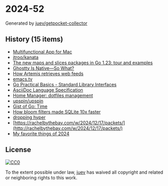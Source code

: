 # 2024-52

Generated by [juev/getpocket-collector](https://github.com/juev/getpocket-collector)

## History (15 items)

- [Multifunctional App for Mac](https://app1piece.com/)
- [jtroo/kanata](https://github.com/jtroo/kanata)
- [The new maps and slices packages in Go 1.23: tour and examples](https://dolthub.com/blog/2024-12-20-collection-functions-in-go-1-23/)
- [Ghostty Is Native—So What?](https://gpanders.com/blog/ghostty-is-native-so-what/)
- [How Artemis retrieves web feeds](https://jamesg.blog/2024/12/21/how-artemis-retrieves-web-feeds/)
- [emacs.tv](http://emacs.tv)
- [Go Practical Basics - Standard Library Interfaces](https://tomjowitt.com/posts/go-standard-library-interfaces/)
- [AsciiDoc Language Specification](https://batsov.com/articles/2024/02/22/asciidoc-language-specification/)
- [Home Manager: dotfiles management](https://gvolpe.com/blog/home-manager-dotfiles-management/)
- [upspin/upspin](https://github.com/upspin/upspin)
- [Gist of Go: Time](https://antonz.org/go-concurrency/time/)
- [How bloom filters made SQLite 10x faster](https://avi.im/blag/2024/sqlite-past-present-future/)
- [dropping hyper](https://daniel.haxx.se/blog/2024/12/21/dropping-hyper/)
- [https://rachelbythebay.com/w/2024/12/17/packets/](http://rachelbythebay.com/w/2024/12/17/packets/)
- [My favorite things of 2024](https://arne.me/blog/favorites-2024)

## License

[![CC0](https://mirrors.creativecommons.org/presskit/buttons/88x31/svg/cc-zero.svg)](https://creativecommons.org/publicdomain/zero/1.0/)

To the extent possible under law, [juev](https://github.com/juev) has waived all copyright and related or neighboring rights to this work.
